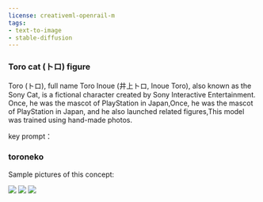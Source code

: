 ```yaml
---
license: creativeml-openrail-m
tags:
- text-to-image
- stable-diffusion
---
```

### Toro cat (トロ) figure


Toro (トロ), full name Toro Inoue (井上トロ, Inoue Toro), also known as the Sony Cat, is a fictional character created by Sony Interactive Entertainment.
Once, he was the mascot of PlayStation in Japan,Once, he was the mascot of PlayStation in Japan, 
and he also launched related figures,This model was trained using hand-made photos.

key prompt：
### toroneko


Sample pictures of this concept:

![](https://huggingface.co/Ailyth/toro/resolve/main/feature_extractor/1.jpg)
![](https://huggingface.co/Ailyth/toro/resolve/main/feature_extractor/2.jpg)
![](https://huggingface.co/Ailyth/toro/resolve/main/feature_extractor/3.jpg)
